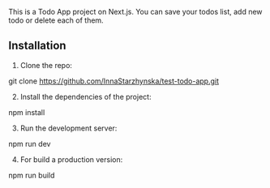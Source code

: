 This is a Todo App project on Next.js.
You can save your todos list, add new todo or delete each of them.

## Installation

1. Clone the repo:

git clone https://github.com/InnaStarzhynska/test-todo-app.git

2. Install the dependencies of the project:

npm install

3. Run the development server:

npm run dev

4. For build a production version:

npm run build


